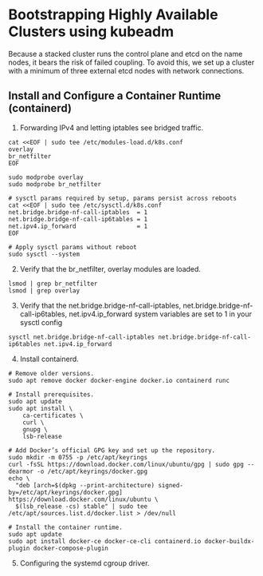 # Bootstrapping Highly Available Clusters using kubeadm

Because a stacked cluster runs the control plane and etcd on the name nodes, it bears the risk of failed coupling. 
To avoid this, we set up a cluster with a minimum of three external etcd nodes with network connections.

## Install and Configure a Container Runtime (containerd)

1. Forwarding IPv4 and letting iptables see bridged traffic.

```
cat <<EOF | sudo tee /etc/modules-load.d/k8s.conf
overlay
br_netfilter
EOF

sudo modprobe overlay
sudo modprobe br_netfilter

# sysctl params required by setup, params persist across reboots
cat <<EOF | sudo tee /etc/sysctl.d/k8s.conf
net.bridge.bridge-nf-call-iptables  = 1
net.bridge.bridge-nf-call-ip6tables = 1
net.ipv4.ip_forward                 = 1
EOF

# Apply sysctl params without reboot
sudo sysctl --system
```

2. Verify that the br_netfilter, overlay modules are loaded.

```
lsmod | grep br_netfilter
lsmod | grep overlay
```

3. Verify that the net.bridge.bridge-nf-call-iptables, net.bridge.bridge-nf-call-ip6tables, 
net.ipv4.ip_forward system variables are set to 1 in your sysctl config

```
sysctl net.bridge.bridge-nf-call-iptables net.bridge.bridge-nf-call-ip6tables net.ipv4.ip_forward
```

4. Install containerd.

```
# Remove older versions.
sudo apt remove docker docker-engine docker.io containerd runc

# Install prerequisites.
sudo apt update
sudo apt install \
    ca-certificates \
    curl \
    gnupg \
    lsb-release
    
# Add Docker’s official GPG key and set up the repository.
sudo mkdir -m 0755 -p /etc/apt/keyrings
curl -fsSL https://download.docker.com/linux/ubuntu/gpg | sudo gpg --dearmor -o /etc/apt/keyrings/docker.gpg
echo \
  "deb [arch=$(dpkg --print-architecture) signed-by=/etc/apt/keyrings/docker.gpg] https://download.docker.com/linux/ubuntu \
  $(lsb_release -cs) stable" | sudo tee /etc/apt/sources.list.d/docker.list > /dev/null

# Install the container runtime.
sudo apt update
sudo apt install docker-ce docker-ce-cli containerd.io docker-buildx-plugin docker-compose-plugin
```

5. Configuring the systemd cgroup driver.

```

```

